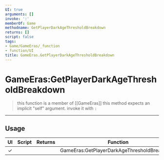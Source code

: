 ```yaml
---
UI: true
arguments: []
invoke: ':'
memberOf: Game
methodname: GetPlayerDarkAgeThresholdBreakdown
returns: []
script: false
tags:
- Game/GameEras/_function
- function/UI
title: GameEras.GetPlayerDarkAgeThresholdBreakdown
---
```

# GameEras:GetPlayerDarkAgeThresholdBreakdown
> this function is a member of [[GameEras]]
> this method expects an implicit "self" argument. invoke it with `:`
-----
## Usage
|  UI | Script | Returns | Function | Arguments |
|:---:|:------:|-------:|:--------:|:---------|
|✓| ||GameEras:GetPlayerDarkAgeThresholdBreakdown||

